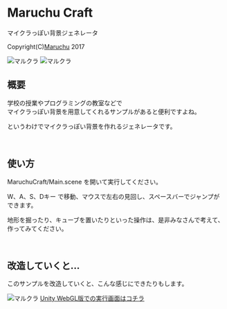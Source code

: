 # Maruchu Craft
マイクラっぽい背景ジェネレータ<br>

Copyright(C)[Maruchu](http://maruchu.nobody.jp/ "Maruchu") 2017


<img src="http://many.chu.jp/Unity/MaruchuCraft/Sample1.png" alt="マルクラ">
<img src="http://many.chu.jp/Unity/MaruchuCraft/Sample2.gif" alt="マルクラ">



## 概要
学校の授業やプログラミングの教室などで<br>
マイクラっぽい背景を用意してくれるサンプルがあると便利ですよね。<br>

というわけでマイクラっぽい背景を作れるジェネレータです。<br>

<br>

## 使い方
MaruchuCraft/Main.scene を開いて実行してください。<br>

W、A、S、Dキー で移動、マウスで左右の見回し、スペースバーでジャンプができます。

地形を掘ったり、キューブを置いたりといった操作は、是非みなさんで考えて、作ってみてください。

<br>


## 改造していくと...
このサンプルを改造していくと、こんな感じにできたりもします。<br>

<img src="http://many.chu.jp/Unity/MaruchuCraft/Sample3.gif" alt="マルクラ">
<a href="http://many.chu.jp/Unity/MaruchuCraft/">Unity WebGL版での実行画面はコチラ</a>


